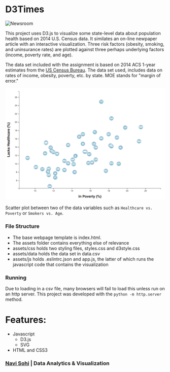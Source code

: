 # D3Times

![Newsroom](https://media.giphy.com/media/v2xIous7mnEYg/giphy.gif)

This project uses D3.js to visualize some state-level data about population health based on 2014 U.S. Census data.  It similates an on-line newpaper article with an interactive visualization.  Three risk factors (obesity, smoking, and uninsurance rates) are plotted against three perhaps underlying factors (income, poverty rate, and age).

The data set included with the assignment is based on 2014 ACS 1-year estimates from the [US Census Bureau](https://data.census.gov/cedsci/). The data set used, includes data on rates of income, obesity, poverty, etc. by state. MOE stands for "margin of error."

![4-scatter](Images/4-scatter.jpg)

Scatter plot between two of the data variables such as `Healthcare vs. Poverty` or `Smokers vs. Age`.

### File Structure
- The base webpage template is index.html.
- The assets folder contains everything else of relevance
- assets/css holds two styling files, styles.css and d3style.css
- assets/data holds the data set in data.csv
- assets/js holds .eslintrc.json and app.js, the latter of which runs the javascript code that contains the visualization

### Running
Due to loading in a csv file, many browsers will fail to load this unless run on an http server.  This project was developed with the `python -m http.server` method.

# Features:
* Javascript
  * D3.js
  * SVG
* HTML and CSS3

### [Navi Sohi](https://github.com/PlainJane20) | Data Analytics & Visualization

